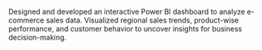 Designed and developed an interactive Power BI dashboard to analyze e-commerce sales data. Visualized
regional sales trends, product-wise performance, and customer behavior to uncover insights for business
decision-making.

